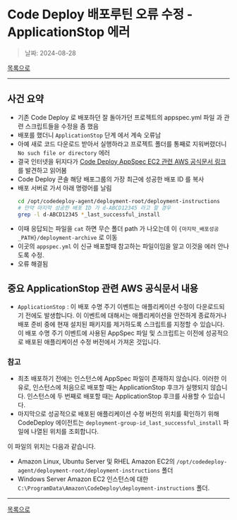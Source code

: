 # Code Deploy 배포루틴 오류 수정 - ApplicationStop 에러

> 날짜: 2024-08-28

[목록으로](https://shiwoo-park.github.io/blog)

---

## 사건 요약

- 기존 Code Deploy 로 배포하던 잘 돌아가던 프로젝트의 appspec.yml 파일 과 관련 스크립트들을 수정을 좀 했음
- 배포를 했더니 `ApplicationStop` 단계 에서 계속 오류남
- 아예 새로 코드 다운로드 받아서 실행하라고 프로젝트 폴더를 통째로 지워버렸더니 `No such file or directory` 에러
- 결국 인터넷을 뒤지다가 [Code Deploy AppSpec EC2 관련 AWS 공식문서 링크](https://docs.aws.amazon.com/ko_kr/codedeploy/latest/userguide/reference-appspec-file-structure-hooks.html#appspec-hooks-server) 를 발견하고 읽어봄
- Code Deploy 콘솔 해당 배포그룹의 가장 최근에 성공한 배포 ID 를 복사
- 배포 서버로 가서 아래 명령어를 날림
  ```bash
  cd /opt/codedeploy-agent/deployment-root/deployment-instructions
  # 만약 마지막 성공한 배포 ID 가 d-ABCD12345 라고 할 경우
  grep -l d-ABCD12345 *_last_successful_install
  ```
- 이때 응답되는 파일을 `cat` 하면 무슨 폴더 path 가 나오는데 이 `{마지막_배포성공_PATH}/deployment-archive` 로 이동
- 이곳의 `appspec.yml` 이 신규 배포할때 참고하는 파일이임을 알고 이것을 에러 안나도록 수정.
- 오류 해결됨

## 중요 ApplicationStop 관련 AWS 공식문서 내용

- `ApplicationStop` : 이 배포 수명 주기 이벤트는 애플리케이션 수정이 다운로드되기 전에도 발생합니다. 이 이벤트에 대해서는 애플리케이션을 안전하게 종료하거나 배포 준비 중에 현재 설치된 패키지를 제거하도록 스크립트를 지정할 수 있습니다. 이 배포 수명 주기 이벤트에 사용된 AppSpec 파일 및 스크립트는 이전에 성공적으로 배포된 애플리케이션 수정 버전에서 가져온 것입니다.

### 참고

- 최초 배포하기 전에는 인스턴스에 AppSpec 파일이 존재하지 않습니다. 이러한 이유로, 인스턴스에 처음으로 배포할 때는 ApplicationStop 후크가 실행되지 않습니다. 인스턴스에 두 번째로 배포할 때는 ApplicationStop 후크를 사용할 수 있습니다.
- 마지막으로 성공적으로 배포된 애플리케이션 수정 버전의 위치를 확인하기 위해 CodeDeploy 에이전트는 `deployment-group-id_last_successful_install` 파일에 나열된 위치를 조회합니다. 

이 파일의 위치는 다음과 같습니다.
- Amazon Linux, Ubuntu Server 및 RHEL Amazon EC2의 `/opt/codedeploy-agent/deployment-root/deployment-instructions` 폴더
- Windows Server Amazon EC2 인스턴스에 대한 `C:\ProgramData\Amazon\CodeDeploy\deployment-instructions` 폴더.

---

[목록으로](https://shiwoo-park.github.io/blog)
